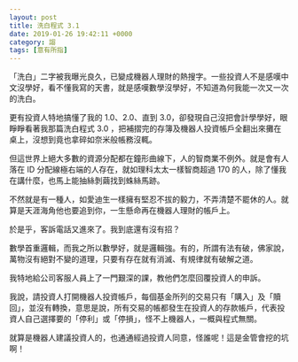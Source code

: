 ```yaml
---
layout: post
title: 洗白程式 3.1
date: 2019-01-26 19:42:11 +0000
category: 謅
tags: [意有所指]
---
```



「洗白」二字被我曝光良久，已變成機器人理財的熱搜字。一些投資人不是感嘆中文沒學好，看不懂我寫的天書，就是感嘆數學沒學好，不知道為何我能一次又一次的洗白。

<!--more-->
更有投資人特地搞懂了我的 1.0、2.0、直到 3.0，卻發現自己沒把會計學學好，眼睜睜看著我那篇洗白程式 3.0 ，把補摺完的存簿及機器人投資帳戶全翻出來攤在桌上，沒想到竟也拿碎如奈米般帳務沒輒。

但這世界上絕大多數的資源分配都在鐘形曲線下，人的智商業不例外。就是會有人落在 ID 分配線極右端的人存在，就如理科太太一樣智商超過 170 的人，除了懂我在講什麼，也馬上能抽絲剝繭找到蛛絲馬跡。

不然就是有一種人，如愛迪生一樣擁有堅忍不拔的毅力，不弄清楚不罷休的人。就算是天涯海角他也要追到你，一生懸命再在機器人理財的帳戶上。

於是乎，客訴電話又進來了。我到底還有沒有招？

數學首重邏輯，而我之所以數學好，就是邏輯強。有的，所謂有法有破，佛家說，萬物沒有絕對不變的道理，只要有存在就有消滅、有規律就有破解之道。

我特地給公司客服人員上了一門艱深的課，教他們怎麼回覆投資人的申訴。

我說，請投資人打開機器人投資帳戶，每個基金所列的交易只有「購入」及「贖回」，並沒有轉換，意思是說，所有交易的帳都發生在投資人的存款帳戶，代表投資人自己選擇要的「停利」或「停損」，怪不上機器人，一概與程式無關。

就算是機器人建議投資人的，也通通經過投資人同意，怪誰呢！這是金管會挖的坑啊！
